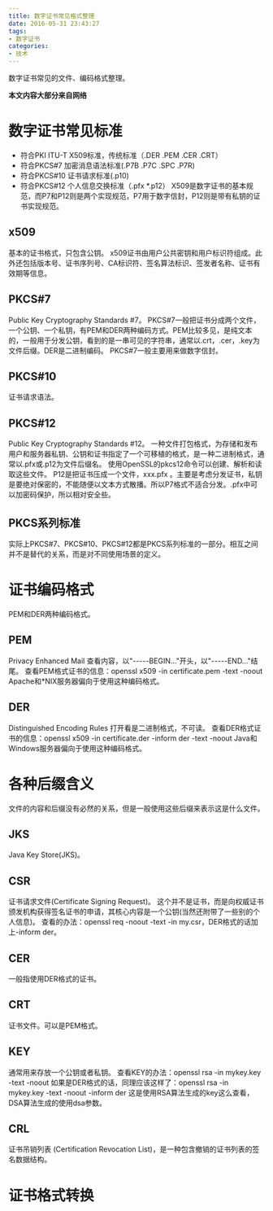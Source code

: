 ```yaml
---
title: 数字证书常见格式整理
date: 2016-05-31 23:43:27
tags:
- 数字证书
categories:
- 技术
---
```

数字证书常见的文件、编码格式整理。
<!-- more -->
**本文内容大部分来自网络**

# 数字证书常见标准
* 符合PKI ITU-T X509标准，传统标准（.DER .PEM .CER .CRT）
* 符合PKCS#7 加密消息语法标准(.P7B .P7C .SPC .P7R)
* 符合PKCS#10 证书请求标准(.p10)
* 符合PKCS#12 个人信息交换标准（.pfx *.p12）
X509是数字证书的基本规范，而P7和P12则是两个实现规范，P7用于数字信封，P12则是带有私钥的证书实现规范。

## x509
基本的证书格式，只包含公钥。
x509证书由用户公共密钥和用户标识符组成。此外还包括版本号、证书序列号、CA标识符、签名算法标识、签发者名称、证书有效期等信息。

## PKCS#7
Public Key Cryptography Standards #7。
PKCS#7一般把证书分成两个文件，一个公钥、一个私钥，有PEM和DER两种编码方式。PEM比较多见，是纯文本的，一般用于分发公钥，看到的是一串可见的字符串，通常以.crt，.cer，.key为文件后缀。DER是二进制编码。
PKCS#7一般主要用来做数字信封。

## PKCS#10
证书请求语法。

## PKCS#12
Public Key Cryptography Standards #12。
一种文件打包格式，为存储和发布用户和服务器私钥、公钥和证书指定了一个可移植的格式，是一种二进制格式，通常以.pfx或.p12为文件后缀名。
使用OpenSSL的pkcs12命令可以创建、解析和读取这些文件。
P12是把证书压成一个文件，xxx.pfx 。主要是考虑分发证书，私钥是要绝对保密的，不能随便以文本方式散播。所以P7格式不适合分发。.pfx中可以加密码保护，所以相对安全些。

## PKCS系列标准
实际上PKCS#7、PKCS#10、PKCS#12都是PKCS系列标准的一部分。相互之间并不是替代的关系，而是对不同使用场景的定义。

# 证书编码格式
PEM和DER两种编码格式。
## PEM
Privacy Enhanced Mail
查看内容，以"-----BEGIN..."开头，以"-----END..."结尾。
查看PEM格式证书的信息：openssl x509 -in certificate.pem -text -noout
Apache和*NIX服务器偏向于使用这种编码格式。

## DER
Distinguished Encoding Rules
打开看是二进制格式，不可读。
查看DER格式证书的信息：openssl x509 -in certificate.der -inform der -text -noout
Java和Windows服务器偏向于使用这种编码格式。

# 各种后缀含义
文件的内容和后缀没有必然的关系，但是一般使用这些后缀来表示这是什么文件。
## JKS
Java Key Store(JKS)。

## CSR
证书请求文件(Certificate Signing Request)。
这个并不是证书，而是向权威证书颁发机构获得签名证书的申请，其核心内容是一个公钥(当然还附带了一些别的个人信息)。
查看的办法：openssl req -noout -text -in my.csr，DER格式的话加上-inform der。

## CER
一般指使用DER格式的证书。
## CRT
证书文件。可以是PEM格式。
## KEY
通常用来存放一个公钥或者私钥。
查看KEY的办法：openssl rsa -in mykey.key -text -noout
如果是DER格式的话，同理应该这样了：openssl rsa -in mykey.key -text -noout -inform der
这是使用RSA算法生成的key这么查看，DSA算法生成的使用dsa参数。

## CRL
证书吊销列表 (Certification Revocation List)，是一种包含撤销的证书列表的签名数据结构。

# 证书格式转换
